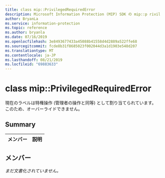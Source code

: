 ```yaml
---
title: class mip::PrivilegedRequiredError
description: Microsoft Information Protection (MIP) SDK の mip::p rivilegedrequirederror クラスについて説明します。
author: BryanLa
ms.service: information-protection
ms.topic: reference
ms.author: bryanla
ms.date: 07/16/2019
ms.openlocfilehash: 3e8493677433a45088b41558d4d2889a522ffe68
ms.sourcegitcommit: fcde8b31f8685023f002044d3a1d1903e548d207
ms.translationtype: MT
ms.contentlocale: ja-JP
ms.lasthandoff: 08/21/2019
ms.locfileid: "69883633"
---
```

# <a name="class-mipprivilegedrequirederror"></a>class mip::PrivilegedRequiredError 
現在のラベルは特権操作 (管理者の操作と同等) として割り当てられています。このため、オーバーライドできません。
  
## <a name="summary"></a>Summary
 メンバー                        | 説明                                
--------------------------------|---------------------------------------------
  
## <a name="members"></a>メンバー
_まだ文書化されていません。_
